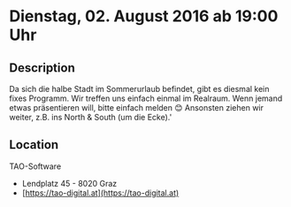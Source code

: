 # Dienstag, 02. August 2016 ab 19:00 Uhr

## Description

Da sich die halbe Stadt im Sommerurlaub befindet, gibt es diesmal kein fixes Programm. Wir treffen uns einfach einmal im Realraum. Wenn jemand etwas präsentieren will, bitte einfach melden 😊 Ansonsten ziehen wir weiter, z.B. ins North & South (um die Ecke).'

## Location

TAO-Software

- Lendplatz 45 - 8020 Graz
- [https://tao-digital.at](https://tao-digital.at)
